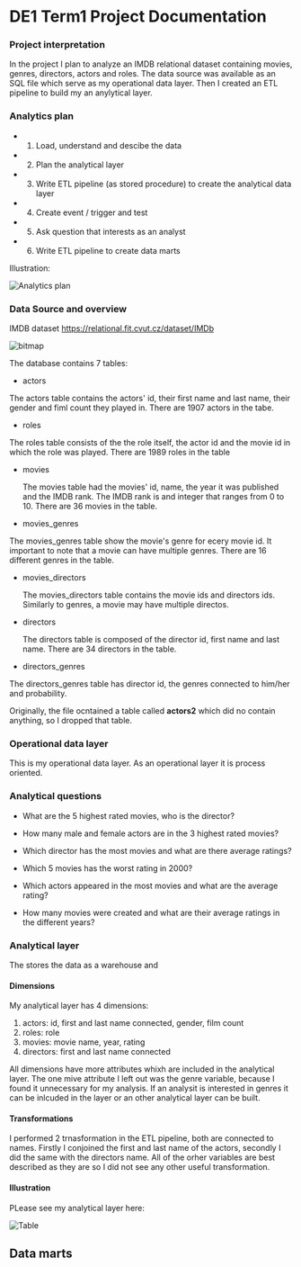 # DE1 Term1 Project Documentation

### Project interpretation
In the project I plan to analyze an IMDB relational dataset containing movies, genres, directors, actors and roles. The data source was available as an SQL file which serve as my operational data layer. Then I created an ETL pipeline to build my an anylytical layer. 


### Analytics plan

 - 1. Load, understand and descibe the data
 - 2. Plan the analytical layer
 - 3. Write ETL pipeline (as stored procedure) to create the analytical data layer
 - 4. Create event / trigger and test
 - 5. Ask question that interests as an analyst
 - 6. Write ETL pipeline to create data marts
 
 Illustration:
 
 ![Analytics plan](https://user-images.githubusercontent.com/57848147/139607533-d0c4edb3-901c-4766-8242-118a2f08d264.png)

 

### Data Source and overview

IMDB dataset
https://relational.fit.cvut.cz/dataset/IMDb


![bitmap](https://user-images.githubusercontent.com/57848147/139670978-254f49ab-9ed7-413e-b896-24b48ca422f3.png)

The database contains 7 tables:
- actors

 The actors table contains the actors' id, their first name and last name, their gender and fiml count they played in. There are 1907 actors in the tabe.
 
- roles

 The roles table consists of the the role  itself, the actor  id and the movie id in which the role was played. There are 1989 roles in the table
 
- movies

  The movies table had the movies' id, name, the year it was published and the IMDB rank. The IMDB rank is and integer that ranges from 0 to 10. There are 36 movies in the table.
  
- movies_genres

 The movies_genres table show the movie's genre for ecery movie id. It important to note that a movie can have multiple genres. There are 16 different genres in the table.
 
- movies_directors

  The movies_directors table contains the movie ids and directors ids. Similarly to genres, a movie may have multiple directos. 
  
- directors

  The directors table is composed of the director id, first name and last name. There are 34 directors in the table.
  
- directors_genres

 The directors_genres table has director id, the genres connected to him/her and probability. 
 
 Originally, the file ocntained a table called **actors2** which did no contain anything, so I dropped that table.

### Operational data layer

This is my operational data layer. As an operational layer it is process oriented. 

### Analytical questions 
- What are the 5  highest rated movies, who is the director?
 
- How many male and female actors are in the 3 highest rated movies?
 
- Which director has the most movies and what are there average ratings?

- Which 5 movies has the worst rating in 2000?

- Which actors appeared in the most movies and what are the average rating?

- How many movies were created and what are their average ratings in the different years?

### Analytical layer

The stores the data as a warehouse and 

#### Dimensions

My analytical layer has 4 dimensions: 
 1) actors: id, first and last name connected, gender, film count
 2) roles: role
 3) movies: movie name, year, rating
 4) directors: first and last name connected

All dimensions have more attributes whixh are included in the analytical layer. The one mive attribute I left out was the genre variable, because I found it unnecessary for my analysis. If an analysit is interested in genres it can be inlcuded in the layer or an other analytical layer can be built. 


#### Transformations

I performed 2 trnasformation in the ETL pipeline, both are connected to names. Firstly I conjoined the first and last name of the actors, secondly I did the same with the directors name. All of the orher variables are best described as they are so I did not see any other useful transformation.

#### Illustration
PLease see my analytical layer here:

![Table](https://user-images.githubusercontent.com/57848147/139598391-0d7b53d1-e7e1-4673-b35c-35c9c72545d3.png)


## Data marts 
